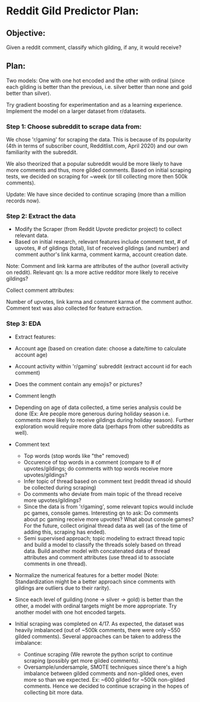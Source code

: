 # Reddit Gild Predictor Plan:

## Objective:

Given a reddit comment, classify which gilding, if any, it would receive?

## Plan:

Two models: One with one hot encoded and the other with ordinal (since each gilding is better than the previous, i.e. silver better than none and gold better than silver).

Try gradient boosting for experimentation and as a learning experience. Implement the model on a larger dataset from r/datasets.

### Step 1: Choose subreddit to scrape data from:

We chose 'r/gaming' for scraping the data. This is because of its popularity (4th in terms of subscriber count, Redditlist.com, April 2020) and our own familiarity with the subreddit.

We also theorized that a popular subreddit would be more likely to have more comments and thus, more gilded comments. Based on initial scraping tests, we decided on scraping for ~week (or till collecting more then 500k comments).

Update: We have since decided to continue scraping (more than a million records now).

### Step 2: Extract the data

- Modify the Scraper (from Reddit Upvote predictor project) to collect relevant data.
- Based on initial research, relevant features include comment text, # of upvotes, # of gildings (total), list of received gildings (and number) and comment author's link karma, comment karma, account creation date.

Note: Comment and link karma are attributes of the author (overall activity on reddit). Relevant qn: Is 
a more active redditor more likely to receive gildings?

Collect comment attributes:

Number of upvotes, link karma and comment karma of the comment author. Comment text was also collected for feature extraction.

### Step 3: EDA

- Extract features: 
 - Account age (based on creation date: choose a date/time to calculate account age)
 - Account activity within 'r/gaming' subreddit (extract account id for each comment)
 - Does the comment contain any emojis? or pictures?
 - Comment length
 - Depending on age of data collected, a time series analysis could be done (Ex: Are people more generous during holiday season i.e. comments more likely to receive gildings during holiday season). Further exploration would require more data (perhaps from other subreddits as well).

- Comment text
  - Top words (stop words like "the" removed)
  - Occurence of top words in a comment (compare to # of upvotes/gildings; do comments with top words receive more upvotes/gildings?
  - Infer topic of thread based on comment text (reddit thread id should be collected during scraping)
  - Do comments who deviate from main topic of the thread receive more upvotes/gildings?
  - Since the data is from 'r/gaming', some relevant topics would include pc games, console games. Interesting qn to ask: Do comments about pc gaming receive more upvotes? What about console games? For the future, collect original thread data as well (as of the time of adding this, scraping has ended).
  - Semi supervised approach; topic modeling to extract thread topic and build a model to classify the threads solely based on thread data. Build another model with concatenated data of thread attributes and comment attributes (use thread id to associate comments in one thread).

- Normalize the numerical features for a better model (Note: Standardization might be a better approach since comments with gildings are outliers due to their rarity). 
- Since each level of guilding (none -> silver -> gold) is better than the other, a model with ordinal targets might be more appropriate. Try another model with one hot encoded targets.

- Initial scraping was completed on 4/17. As expected, the dataset was heavily imbalanced (out of ~500k comments, there were only ~550 gilded comments). Several approaches can be taken to address the imbalance:
  - Continue scraping (We rewrote the python script to continue scraping (possibly get more gilded comments).
  - Oversample/undersample, SMOTE techniques since there's a high imbalance between gilded comments and non-gilded ones, even more so than we expected. Ex: ~600 gilded for ~500k non-gilded comments. Hence we decided to continue scraping in the hopes of collecting bit more data.
